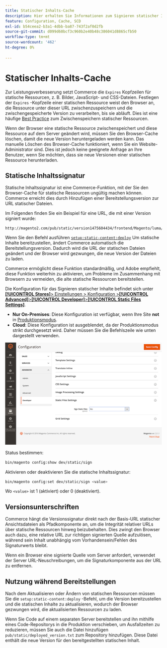 ```yaml
---
title: Statischer Inhalts-Cache
description: Hier erhalten Sie Informationen zum Signieren statischer Inhalte und zum Aktivieren oder Deaktivieren der Funktion.
feature: Configuration, Cache, SCD
exl-id: b54ceea2-b3a1-4dbb-ba87-743f2af0d2fb
source-git-commit: d099d60bcf3c960b2e40b48c386041d8865cfb50
workflow-type: tm+mt
source-wordcount: '462'
ht-degree: 0%

---
```


# Statischer Inhalts-Cache

Zur Leistungsverbesserung setzt Commerce die `Expires` Kopfzeilen für statische Ressourcen, z. B. Bilder, JavaScript- und CSS-Dateien.
Festlegen der `Expires` -Kopfzeile einer statischen Ressource weist den Browser an, die Ressource unter dieser URL zwischenzuspeichern und die zwischengespeicherte Version zu verarbeiten, bis sie abläuft.
Dies ist eine häufige [Best Practice](https://developer.yahoo.com/performance/rules.html#expires=) zum Zwischenspeichern statischer Ressourcen.

Wenn der Browser eine statische Ressource zwischenspeichert und diese Ressource auf dem Server geändert wird, müssen Sie den Browser-Cache löschen, damit die neue Version heruntergeladen werden kann.
Das manuelle Löschen des Browser-Cache funktioniert, wenn Sie ein Website-Administrator sind. Dies ist jedoch keine geeignete Anfrage an Ihre Benutzer, wenn Sie möchten, dass sie neue Versionen einer statischen Ressource herunterladen.

## Statische Inhaltssignatur

Statische Inhaltssignatur ist eine Commerce-Funktion, mit der Sie den Browser-Cache für statische Ressourcen ungültig machen können.
Commerce erreicht dies durch Hinzufügen einer Bereitstellungsversion zur URL statischer Dateien.

Im Folgenden finden Sie ein Beispiel für eine URL, die mit einer Version signiert wurde:

```terminal
http://magento2.com/pub/static/version1475604434/frontend/Magento/luma/en_US/images/logo.svg
```

Wenn Sie den Befehl ausführen [`setup:static-content:deploy`](../cli/static-view-file-deployment.md) Um statische Inhalte bereitzustellen, ändert Commerce automatisch die Bereitstellungsversion.
Dadurch wird die URL der statischen Dateien geändert und der Browser wird gezwungen, die neue Version der Dateien zu laden.

Commerce ermöglicht diese Funktion standardmäßig, und Adobe empfiehlt, diese Funktion weiterhin zu aktivieren, um Probleme im Zusammenhang mit Browsern zu vermeiden, die alte statische Ressourcen bereitstellen.

Die Konfiguration für das Signieren statischer Inhalte befindet sich unter [**[!UICONTROL Stores]**> Einstellungen > Konfiguration >**[!UICONTROL Advanced]**>**[!UICONTROL Developer]**>**[!UICONTROL Static Files Settings]**](https://docs.magento.com/user-guide/system/static-file-signature.html).

- **Nur On-Premises**: Diese Konfiguration ist verfügbar, wenn Ihre Site **not** in [Produktionsmodus](https://experienceleague.adobe.com/docs/commerce-operations/configuration-guide/setup/application-modes.html#production-mode).
- **Cloud**: Diese Konfiguration ist ausgeblendet, da der Produktionsmodus strikt durchgesetzt wird. Daher müssen Sie die Befehlszeile wie unten dargestellt verwenden.

![Einstellungen für statische Dateien](../../assets/configuration/static-files-settings.png)

Status bestimmen:

```bash
bin/magento config:show dev/static/sign
```

Aktivieren oder deaktivieren Sie die statische Inhaltssignatur:

```bash
bin/magento config:set dev/static/sign <value>
```

Wo `<value>` ist 1 (aktiviert) oder 0 (deaktiviert).

## Versionsunterschriften

Commerce hängt die Versionssignatur direkt nach der Basis-URL statischer Ansichtsdateien als Pfadkomponente an, um die Integrität relativer URLs über statische Ressourcen hinweg beizubehalten.
Dies zwingt den Browser auch dazu, eine relative URL zur richtigen signierten Quelle aufzulösen, während sein Inhalt unabhängig vom Vorhandensein/Fehlen des Signaturwerts bleibt.

Wenn ein Browser eine signierte Quelle vom Server anfordert, verwendet der Server URL-Neuschreibungen, um die Signaturkomponente aus der URL zu entfernen.

## Nutzung während Bereitstellungen

Nach dem Aktualisieren oder Ändern von statischen Ressourcen müssen Sie die `setup:static-content:deploy` -Befehl, um die Version bereitzustellen und die statischen Inhalte zu aktualisieren, wodurch der Browser gezwungen wird, die aktualisierten Ressourcen zu laden.

Wenn Sie Code auf einem separaten Server bereitstellen und ihn mithilfe eines Code-Repositorys in die Produktion verschieben, um Ausfallzeiten zu reduzieren, müssen Sie auch die Datei hinzufügen `pub/static/deployed_version.txt` zum Repository hinzufügen.
Diese Datei enthält die neue Version für den bereitgestellten statischen Inhalt.
